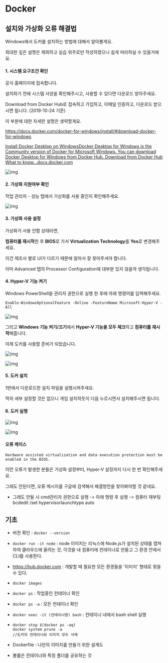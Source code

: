 # Docker

## 설치와 가상화 오류 해결법

Windows에서 도커를 설치하는 방법에 대해서 알아볼게요.

최대한 깊은 설명은 제외하고 실습 위주로만 작성하였으니 쉽게 따라하실 수 있을거에요.

#### **1. 시스템 요구조건 확인**

공식 홈페이지에 접속합니다.

설치하기 전에 시스템 사양을 확인해주시고, 사용할 수 있다면 다운로드 받아주세요.

Download from Docker Hub로 접속하고 가입하고, 이메일 인증하고, 다운로드 받으시면 됩니다. (2019-10-24 기준)

이 부분에 대한 자세한 설명은 생략할게요.

https://docs.docker.com/docker-for-windows/install/#download-docker-for-windows

[ Install Docker Desktop on WindowsDocker Desktop for Windows is the Community version of Docker for Microsoft Windows. You can download Docker Desktop for Windows from Docker Hub. Download from Docker Hub What to know...docs.docker.com](https://docs.docker.com/docker-for-windows/install/)



![img](Docker.assets/img.png)



#### **2. 가상화 지원여부 확인**

작업 관리자 - 성능 탭에서 가상화를 사용 중인지 확인해주세요.

 



![img](Docker.assets/img.png)



#### **3. 가상화 사용 설정**

가상화가 사용 안함 상태라면,

**컴퓨터를 재시작**한 후 **BIOS**로 가서 **Virtualization Technology**를 **Yes**로 변경해주세요.

이건 제조사 별로 UI가 다르기 때문에 알아서 잘 찾아주셔야 합니다.

아마 Advanced 탭의 Processor Configuration에 대부분 있지 않을까 생각됩니다.

#### **4. Hyper-V 기능 켜기**

Windows PowerShell을 관리자 권한으로 실행 한 후에 아래 명령어를 입력해주세요.

```
Enable-WindowsOptionalFeature -Online -FeatureName Microsoft-Hyper-V -All
```



![img](Docker.assets/img.png)



 

그리고 **Windows 기능 켜기/끄기**에서 **Hyper-V 기능을 모두 체크**하고 **컴퓨터를 재시작**해줍니다.

이제 도커를 사용할 준비가 되었습니다.

 



![img](Docker.assets/img.png)

![img](Docker.assets/img.png)



#### **5. 도커 설치**

1번에서 다운로드한 설치 파일을 실행시켜주세요.

딱히 세부 설정할 것은 없으니 게임 설치하듯이 다음 누르시면서 설치해주시면 됩니다.

#### **6. 도커 실행**



![img](Docker.assets/img.png)

![img](Docker.assets/img.png)



 

#### **오류 케이스**

```
Hardware assisted virtualization and data execution protection must be enabled in the BIOS.
```

 

이런 오류가 발생한 분들은 가상화 설정부터, Hyper-V 설정까지 다시 한 번 확인해주세요.

그래도 안된다면, 오류 메시지를 구글에 검색해서 해결방안을 찾아봐야할 것 같네요.

+ 그래도 안될 시
  cmd관리자 권한으로 실행 -> 아래 명령 후 실행 -> 컴퓨터 재부팅
  bcdedit /set hypervisorlaunchtype auto



## 기초

- 버전 확인 : `docker --version`

- `docker run -it node` : node 이미지는 리눅스에 Node.js가 설치된 상태를 캡쳐하여 클라우드에 올려논 것, 이것을 내 컴퓨터에 컨테이너로 만들고 그 환경 안에서 CLI를 사용한다.

- https://hub.docker.com : 개발할 때 필요한 모든 환경들을 '이미지' 형태로 찾을 수 있다.

- `docker images`

- `docker ps` : 작업중인 컨테이너 확인

- `docker ps -a` : 모든 컨테이너 확인

- `docker exec -it (컨테이너명) bash` : 컨테이너 내에서 bash shell 실행

- ```
  docker stop $(docker ps -aq)
  docker system prune -a
  //도커의 컨테이너와 이미지 모두 삭제
  ```

- Dockerfile : 나만의 이미지를 만들기 위한 설계도

- 볼륨은 컨테이너와 특정 폴더를 공유하는 것